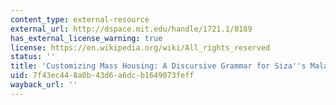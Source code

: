 ```yaml
---
content_type: external-resource
external_url: http://dspace.mit.edu/handle/1721.1/8189
has_external_license_warning: true
license: https://en.wikipedia.org/wiki/All_rights_reserved
status: ''
title: 'Customizing Mass Housing: A Discursive Grammar for Siza''s Malagueira Houses'
uid: 7f43ec44-8a0b-43d6-a6dc-b1649073feff
wayback_url: ''
---
```

